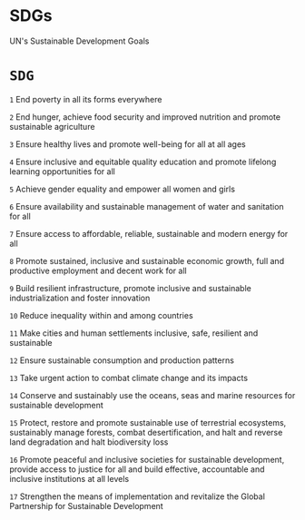 # SDGs
UN's Sustainable Development Goals

#	`SDG`
`1`	End poverty in all its forms everywhere

`2`	End hunger, achieve food security and improved nutrition and promote sustainable agriculture

`3`	Ensure healthy lives and promote well-being for all at all ages

`4`	Ensure inclusive and equitable quality education and promote lifelong learning opportunities for all

`5`	Achieve gender equality and empower all women and girls

`6`	Ensure availability and sustainable management of water and sanitation for all

`7`	Ensure access to affordable, reliable, sustainable and modern energy for all

`8`	Promote sustained, inclusive and sustainable economic growth, full and productive employment and decent work for all

`9`	Build resilient infrastructure, promote inclusive and sustainable industrialization and foster innovation

`10`	Reduce inequality within and among countries

`11`	Make cities and human settlements inclusive, safe, resilient and sustainable

`12`	Ensure sustainable consumption and production patterns

`13`	Take urgent action to combat climate change and its impacts

`14`	Conserve and sustainably use the oceans, seas and marine resources for sustainable development

`15`	Protect, restore and promote sustainable use of terrestrial ecosystems, sustainably manage forests, combat desertification, and halt and reverse land degradation and halt biodiversity loss

`16`	Promote peaceful and inclusive societies for sustainable development, provide access to justice for all and build effective, accountable and inclusive institutions at all levels

`17`	Strengthen the means of implementation and revitalize the Global Partnership for Sustainable Development
